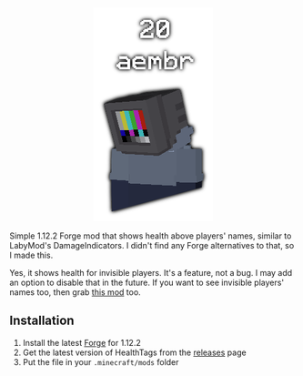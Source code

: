 <p align="center">
  <img src="preview.png" alt="Preview Image"/>
</p>

Simple 1.12.2 Forge mod that shows health above players' names, similar to LabyMod's DamageIndicators. I didn't find any Forge alternatives to that, so I made this.

Yes, it shows health for invisible players. It's a feature, not a bug. I may add an option to disable that in the future. If you want to see invisible players' names too, then grab [this mod](https://github.com/aembur/InvisNames) too.


## Installation
1. Install the latest [Forge](https://files.minecraftforge.net/net/minecraftforge/forge/index_1.12.2.html) for 1.12.2
2. Get the latest version of HealthTags from the [releases](https://github.com/aembur/HealthTags/releases) page
3. Put the file in your `.minecraft/mods` folder
